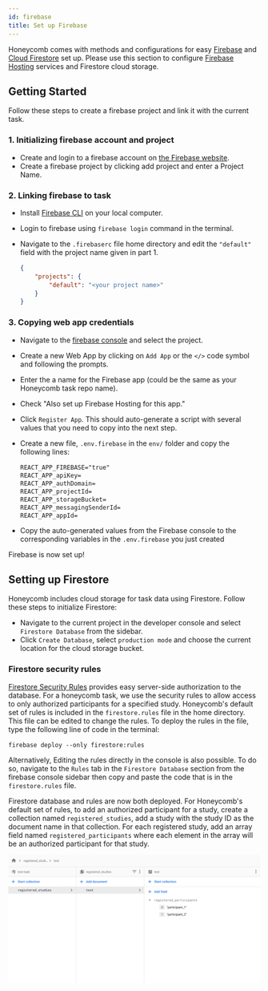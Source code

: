 ```yaml
---
id: firebase
title: Set up Firebase
---
```


Honeycomb comes with methods and configurations for easy [Firebase](https://firebase.google.com/) and [Cloud Firestore](https://firebase.google.com/docs/firestore) set up. Please use this section to configure [Firebase Hosting](https://firebase.google.com/docs/hosting) services and Firestore cloud storage.

## Getting Started

Follow these steps to create a firebase project and link it with the current task.

### 1. Initializing firebase account and project

- Create and login to a firebase account on [the Firebase website](https://firebase.google.com/).
- Create a firebase project by clicking add project and enter a Project Name.

### 2. Linking firebase to task

- Install [Firebase CLI](https://firebase.google.com/docs/cli) on your local computer.
- Login to firebase using `firebase login` command in the terminal.
- Navigate to the `.firebaserc` file home directory and edit the `"default"` field with the project name given in part 1.

    ```json
    {
        "projects": {
            "default": "<your project name>"
        }
    }   
    ```
  
### 3. Copying web app credentials

- Navigate to the [firebase console](https://console.firebase.google.com/) and select the project.
- Create a new Web App by clicking on `Add App` or the `</>` code symbol and following the prompts.
- Enter the a name for the Firebase app (could be the same as your Honeycomb task repo name).
- Check "Also set up Firebase Hosting for this app."
- Click `Register App`.  This should auto-generate a script with several values that you need to copy into the next step.
- Create a new file, `.env.firebase` in the `env/` folder and copy the following lines:

  ```text
  REACT_APP_FIREBASE="true"
  REACT_APP_apiKey=
  REACT_APP_authDomain=
  REACT_APP_projectId=
  REACT_APP_storageBucket=
  REACT_APP_messagingSenderId=
  REACT_APP_appId=
  ```

- Copy the auto-generated values from the Firebase console to the corresponding variables in the `.env.firebase` you just created

Firebase is now set up!

## Setting up Firestore

Honeycomb includes cloud storage for task data using Firestore. Follow these steps to initialize Firestore:

- Navigate to the current project in the developer console and select `Firestore Database` from the sidebar.
- Click `Create Database`, select `production mode` and choose the current location for the cloud storage bucket.
  
### Firestore security rules

[Firestore Security Rules](https://firebase.google.com/docs/firestore/security/get-started) provides easy server-side authorization to the database. For a honeycomb task, we use the security rules to allow access to only authorized participants for a specified study. Honeycomb's default set of rules is included in the `firestore.rules` file in the home directory. This file can be edited to change the rules. To deploy the rules in the file, type the following line of code in the terminal:

```console
firebase deploy --only firestore:rules
```

Alternatively, Editing the rules directly in the console is also possible. To do so, navigate to the `Rules` tab in the `Firestore Database` section from the firebase console sidebar then copy and paste the code that is in the `firestore.rules` file.

Firestore database and rules are now both deployed. For Honeycomb's default set of rules, to add an authorized participant for a study, create a collection named `registered_studies`, add a study with the study ID as the document name in that collection. For each registered study, add an array field named `registered_participants` where each element in the array will be an authorized participant for that study.

![Example Task](assets/test-task.png)
